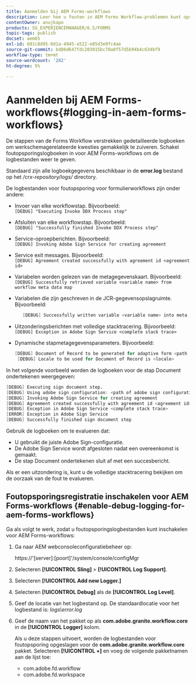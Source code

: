 ```yaml
---
title: Aanmelden bij AEM Forms-workflows
description: Leer hoe u fouten in AEM Forms Workflow-problemen kunt opsporen en foutopsporingslogbestanden kunt inschakelen voor AEM Forms-workflows om de logbestanden weer te geven.
contentOwner: anujkapo
products: SG_EXPERIENCEMANAGER/6.5/FORMS
topic-tags: publish
docset: aem65
exl-id: 601c8d95-0d1a-4945-a522-e85d3e9fc4ae
source-git-commit: bd86d647fdc203015bc70a0f57d5b94b4c634bf9
workflow-type: tm+mt
source-wordcount: '282'
ht-degree: 5%

---
```


# Aanmelden bij AEM Forms-workflows{#logging-in-aem-forms-workflows}

De stappen van de Forms Workflow verstrekken gedetailleerde logboeken om werkschemagerelateerde kwesties gemakkelijk te zuiveren. Schakel foutopsporingslogboeken in voor AEM Forms-workflows om de logbestanden weer te geven.

Standaard zijn alle logboekgegevens beschikbaar in de **error.log** bestand op het */crx-repository/logs/* directory.

De logbestanden voor foutopsporing voor formulierworkflows zijn onder andere:

* Invoer van elke workflowstap. Bijvoorbeeld:\
  `[DEBUG] "Executing Invoke DDX Process step"`

* Afsluiten van elke workflowstap. Bijvoorbeeld:\
  `[DEBUG] "Successfully finished Invoke DDX Process step"`

* Service-oproepberichten. Bijvoorbeeld:\
  `[DEBUG] Invoking Adobe Sign Service for creating agreement`

* Service exit messages. Bijvoorbeeld:\
  `[DEBUG] Agreement created successfully with agreement id <agreement id>`

* Variabelen worden gelezen van de metagegevenskaart. Bijvoorbeeld:\
  `[DEBUG] Successfully retrieved variable <variable name> from workflow meta data map`

* Variabelen die zijn geschreven in de JCR-gegevensopslagruimte. Bijvoorbeeld:

  ```verilog
     [DEBUG] Successfully written variable <variable name> into meta data node at <JCR path where meta data is being written>
  ```

* Uitzonderingsberichten met volledige stacktracering. Bijvoorbeeld:\
  `[DEBUG] Exception in Adobe Sign Service <complete stack trace>`

* Dynamische stapmetagegevensparameters. Bijvoorbeeld:

  ```verilog
  [DEBUG] Document of Record to be generated for adaptive form <path of adaptive form>
   [DEBUG] Locale to be used for Document of Record is <locale>
  ```

In het volgende voorbeeld worden de logboeken voor de stap Document ondertekenen weergegeven:

```verilog
[DEBUG] Executing sign document step.
[DEBUG] Using adobe sign configuration: <path of adobe sign configuration>
[DEBUG] Invoking Adobe Sign Service for creating agreement
[DEBUG] Agreement created successfully with agreement id <agreement id>
[DEBUG] Exception in Adobe Sign Service <complete stack trace>
[ERROR] Exception in Adobe Sign Service
[DEBUG] Successfully finished sign document step
```

Gebruik de logboeken om te evalueren dat:

* U gebruikt de juiste Adobe Sign-configuratie.
* De Adobe Sign Service wordt afgesloten nadat een overeenkomst is gemaakt.
* De stap Document ondertekenen sluit af met een succesbericht.

Als er een uitzondering is, kunt u de volledige stacktracering bekijken om de oorzaak van de fout te evalueren.

## Foutopsporingsregistratie inschakelen voor AEM Forms-workflows {#enable-debug-logging-for-aem-forms-workflows}

Ga als volgt te werk, zodat u foutopsporingslogbestanden kunt inschakelen voor AEM Forms-workflows:

1. Ga naar AEM webconsoleconfiguratiebeheer op:

   https://&#39;[server]:[poort]&#39;/system/console/configMgr

1. Selecteren **[!UICONTROL Sling]** > **[!UICONTROL Log Support]**.
1. Selecteren **[!UICONTROL Add new Logger.]**
1. Selecteren **[!UICONTROL Debug]** als de **[!UICONTROL Log Level]**.
1. Geef de locatie van het logbestand op. De standaardlocatie voor het logbestand is: *logs\error.log*
1. Geef de naam van het pakket op als **com.adobe.granite.workflow.core** in de **[!UICONTROL Logger]** kolom.

   Als u deze stappen uitvoert, worden de logbestanden voor foutopsporing opgeslagen voor de **com.adobe.granite.workflow.core** pakket. Selecteren **[!UICONTROL +]** en voeg de volgende pakketnamen aan de lijst toe:

   * com.adobe.fd.workflow
   * com.adobe.fd.workspace

